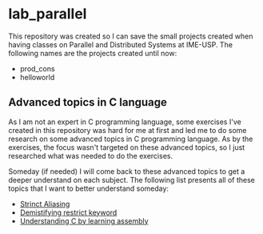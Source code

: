 # lab_parallel

This repository was created so I can save the small projects created when having classes on Parallel and Distributed Systems at IME-USP.
The following names are the projects created until now:

- prod_cons
- helloworld


## Advanced topics in C language

As I am not an expert in C programming language, some exercises I've created in this repository was hard for me at first
and led me to do some research on some advanced topics in C programming language. As by the exercises, the focus wasn't
targeted on these advanced topics, so I just researched what was needed to do the exercises.

Someday (if needed) I will come back to these advanced topics to get a deeper understand on each subject.
The following list presents all of these topics that I want to better understand someday:

- [Strinct Aliasing](https://cellperformance.beyond3d.com/articles/2006/06/understanding-strict-aliasing.html)
- [Demistifying restrict keyword](https://cellperformance.beyond3d.com/articles/2006/05/demystifying-the-restrict-keyword.html)
- [Understanding C by learning assembly](https://www.recurse.com/blog/7-understanding-c-by-learning-assembly)
